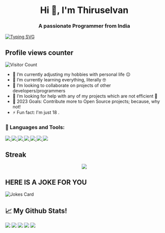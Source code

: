 <h1 align="center">Hi 👋, I'm Thiruselvan</h1> <h3 align="center">A passionate Programmer from India</h3>

[![Typing SVG](https://readme-typing-svg.herokuapp.com?color=%2336BCF7&size=50&center=true&vCenter=true&width=450&height=150&lines=Thiru+XD;Web+Developer;Freelancer;Bot+Maker;Python+Developer;Cracker:Carder)](https://git.io/typing-svg) 

## Profile views counter 
![Visitor Count](https://profile-counter.glitch.me/ThiruXD/count.svg) 
- 🔭 I’m currently adjusting my hobbies with personal life 😐 
- 🌱 I’m currently learning everything, literally 🤓 
- 👯 I’m looking to collaborate on projects of other developers/programmers 
- 🤔 I’m looking for help with any of my projects which are not efficient 🙁 
- 🥅 2023 Goals: Contribute more to Open Source projects; because, why not! 
- ⚡ Fun fact: I'm just 18 .

<h3 align="left">🔨 Languages and Tools:</h3>
<p align="left">
    <a href="https://www.python.org" target="_blank">
        <img
            src="https://img.shields.io/badge/Python-black?&style=for-the-badge&logo=python"
        />
    </a>
    <a href="https://html.spec.whatwg.org/" target="_blank">
        <img
            src="https://img.shields.io/badge/HTML-black?&style=for-the-badge&logo=html5"
        />
    </a>
    <a href="https://git-scm.com/" target="_blank">
        <img
            src="https://img.shields.io/badge/Git-black?&style=for-the-badge&logo=git&logoColor=red"
        />
    </a>
    <a href="https://github.com/" target="_blank">
        <img
            src="https://img.shields.io/badge/GitHub-black?&style=for-the-badge&logo=github"
        />
    </a>
    <a href="https://mongodb.com/" target="_blank">
        <img
            src="https://img.shields.io/badge/MongoDB-black?&style=for-the-badge&logo=mongodb"
        />
    </a>
    <a href="https://daringfireball.net/projects/markdown/" target="_blank">
        <img
            src="https://img.shields.io/badge/Markdown-black?&style=for-the-badge&logo=markdown"
        />
    </a>
    <a href="https://json.org" target="_blank">
        <img
            src="https://img.shields.io/badge/Json-black?&style=for-the-badge&logo=json"
        />
    </a>
</p>

## Streak
<p align="center"><img src="https://github-readme-streak-stats.herokuapp.com/?user=ThiruXD&theme=dark"/></p>


## HERE IS A JOKE FOR YOU
 
 ![Jokes Card](https://readme-jokes.vercel.app/api)

 ## 📈 My Github Stats!
 
![](http://github-profile-summary-cards.vercel.app/api/cards/profile-details?username=ThiruXD&theme=github_dark)
![](http://github-profile-summary-cards.vercel.app/api/cards/repos-per-language?username=ThiruXD&theme=github_dark)
![](http://github-profile-summary-cards.vercel.app/api/cards/most-commit-language?username=ThiruXD&theme=github_dark)
![](http://github-profile-summary-cards.vercel.app/api/cards/stats?username=ThiruXD&theme=github_dark)
![](http://github-profile-summary-cards.vercel.app/api/cards/productive-time?username=ThiruXD&theme=github_dark&utcOffset=8)

